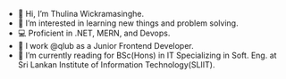 - 👋 Hi, I’m Thulina Wickramasinghe.
- 👀 I’m interested in learning new things and problem solving.
- 💻 Proficient in .NET, MERN, and Devops.
- 🏢 I work @qlub as a Junior Frontend Developer.
- 📝 I’m currently reading for BSc(Hons) in IT Specializing in Soft. Eng. at Sri Lankan Institute of Information Technology(SLIIT).

<!---
ThulinaWickramasinghe/ThulinaWickramasinghe is a ✨ special ✨ repository because its `README.md` (this file) appears on your GitHub profile.
You can click the Preview link to take a look at your changes.
--->
